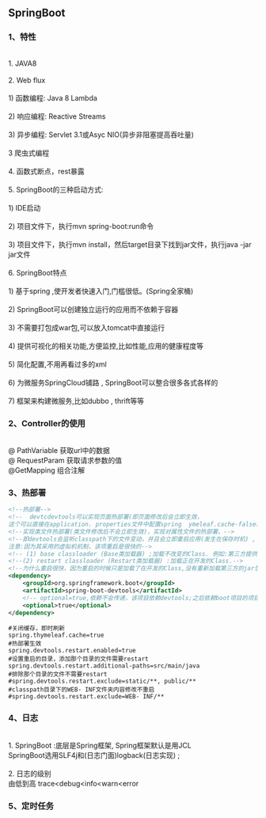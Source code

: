 ## SpringBoot
### 1、特性
<br>1. JAVA8
<br><br>2. Web flux
<br><br>1) 函数编程: Java 8 Lambda
<br><br>2) 响应编程: Reactive Streams
<br><br>3) 异步编程: Servlet 3.1或Asyc NIO(异步非阻塞提高吞吐量)
<br><br>3 爬虫式编程
<br><br>4. 函数式断点，rest暴露
<br><br>5. SpringBoot的三种启动方式:
<br><br>1) IDE启动
<br><br>2) 项目文件下，执行mvn spring-boot:run命令
<br><br>3) 项目文件下，执行mvn install，然后target目录下找到jar文件，执行java -jar jar文件
<br><br>6. SpringBoot特点
<br><br>1) 基于spring ,使开发者快速入门,门槛很低。(Spring全家桶)
<br><br>2) SpringBoot可以创建独立运行的应用而不依赖于容器
<br><br>3) 不需要打包成war包,可以放入tomcat中直接运行
<br><br>4) 提供可视化的相关功能,方便监控,比如性能,应用的健康程度等
<br><br>5) 简化配置,不用再看过多的xml
<br><br>6) 为微服务SpringCloud铺路 , SpringBoot可以整合很多各式各样的
<br><br>7) 框架来构建微服务,比如dubbo , thrift等等
### 2、Controller的使用
<br>@ PathVariable 获取url中的数据
<br>@ RequestParam  获取请求参数的值
<br>@GetMapping 组合注解 
### 3、热部署
```xml
<!--热部署-->
<!--  devtcdevtools可以实现页面热部署(即页面修改后会立即生效，
这个可以直接在application. properties文件中配置spring  ymeleaf.cache-false来实现) -->
<!--实现类文件热部署(类文件修改后不会立即生效)，实现对属性文件的热部署。-->
<!--即devtools会监听classpath下的文件变动，并且会立即重启应用(发生在保存时机) ,
注意:因为其采用的虚拟机机制，该项重启是很快的-->
<!-- (1) base classloader (Base类加载器) ;加载不改变的Class. 例如:第三方提供的jar包。 -->
<!--(2) restart classloader (Restart类加载器) :加载正在开发的Class.-->
<!--为什么重启很快，因为重启的时候只是加载了在开发的Class,没有重新加载第三方的jar包。-->
<dependency>
    <groupId>org.springframework.boot</groupId>
    <artifactId>spring-boot-devtools</artifactId>
    <!-- optional=true,依赖不会传递，该项目依赖devtools;之后依赖boot项目的项目如果想要使用devtools,需要重新引入-->
    <optional>true</optional>
</dependency>
```
```properties
#关闭缓存，即时刷新
spring.thymeleaf.cache=true
#热部署生效
spring.devtools.restart.enabled=true
#设置重启的目录，添加那个目录的文件需要restart
spring.devtools.restart.additional-paths=src/main/java
#排除那个目录的文件不需要restart
#spring.devtools.restart.exclude=static/**, public/**
#classpath目录下的WEB- INF文件夹内容修改不重启
#spring.devtools.restart.exclude=WEB- INF/**
```
### 4、日志
<br>1. SpringBoot :底层是Spring框架, Spring框架默认是用JCL 
 <br>SpringBoot选用SLF4j和(日志门面)logback(日志实现) ;
<br><br>2. 日志的级别
<br>由低到高  trace<debug<info<warn<error
### 5、定时任务






















